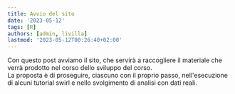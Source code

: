 ```yaml
---
title: Avvio del sito
date: '2023-05-12'
tags: [R]
authors: [admin, livilla]
lastmod: '2023-05-12T00:26:40+02:00'
---
```


Con questo post avviamo il sito, che servirà a raccogliere il materiale che verrà prodotto nel corso dello sviluppo del corso.<br>
La proposta è di proseguire, ciascuno con il proprio passo, nell'esecuzione di alcuni tutorial swirl e nello svolgimento di analisi con dati reali.

